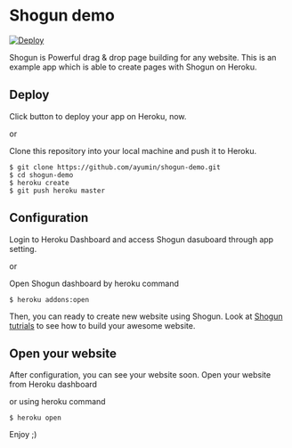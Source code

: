 # Shogun demo

[![Deploy](https://www.herokucdn.com/deploy/button.svg)](https://heroku.com/deploy?template=https://github.com/ayumin/shogun-demo/tree/master)

Shogun is Powerful drag & drop page building for any website.
This is an example app which is able to create pages with Shogun on Heroku.

## Deploy
Click button to deploy your app on Heroku, now.

or

Clone this repository into your local machine and push it to Heroku.

````
$ git clone https://github.com/ayumin/shogun-demo.git
$ cd shogun-demo
$ heroku create
$ git push heroku master
````

## Configuration

Login to Heroku Dashboard and access Shogun dasuboard through app setting.

or

Open Shogun dashboard by heroku command

````
$ heroku addons:open
````

Then, you can ready to create new website using Shogun.
Look at [Shogun tutrials](https://getshogun.com/tutorials) to see how to build your awesome website.

## Open your website
After configuration, you can see your website soon.
Open your website from Heroku dashboard

or using heroku command

````
$ heroku open
````


Enjoy ;)


